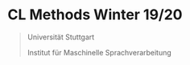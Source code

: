 # CL Methods Winter 19/20

> Universität Stuttgart
> 
> Institut für Maschinelle Sprachverarbeitung 
